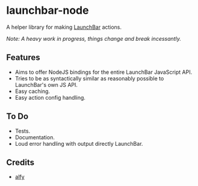 # launchbar-node

A helper library for making [LaunchBar](https://www.obdev.at/products/launchbar/index.html) actions.

_Note: A heavy work in progress, things change and break incessantly._

## Features

* Aims to offer NodeJS bindings for the entire LaunchBar JavaScript API.
* Tries to be as syntactically similar as reasonably possible to LaunchBar's own JS API.
* Easy caching.
* Easy action config handling.

## To Do

* Tests.
* Documentation.
* Loud error handling with output directly LaunchBar.

## Credits

* [alfy](https://github.com/sindresorhus/alfy/)
